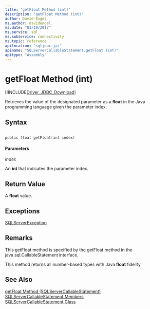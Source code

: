 ```yaml
---
title: "getFloat Method (int)"
description: "getFloat Method (int)"
author: David-Engel
ms.author: davidengel
ms.date: "01/19/2017"
ms.service: sql
ms.subservice: connectivity
ms.topic: reference
apilocation: "sqljdbc.jar"
apiname: "SQLServerCallableStatement.getFloat (int)"
apitype: "Assembly"
---
```

# getFloat Method (int)
[!INCLUDE[Driver_JDBC_Download](../../../includes/driver_jdbc_download.md)]

  Retrieves the value of the designated parameter as a **float** in the Java programming language given the parameter index.  
  
## Syntax  
  
```  
  
public float getFloat(int index)  
```  
  
#### Parameters  
 *index*  
  
 An **int** that indicates the parameter index.  
  
## Return Value  
 A **float** value.  
  
## Exceptions  
 [SQLServerException](../../../connect/jdbc/reference/sqlserverexception-class.md)  
  
## Remarks  
 This getFloat method is specified by the getFloat method in the java.sql.CallableStatement interface.  
  
 This method returns all number-based types with Java **float** fidelity.  
  
## See Also  
 [getFloat Method &#40;SQLServerCallableStatement&#41;](../../../connect/jdbc/reference/getfloat-method-sqlservercallablestatement.md)   
 [SQLServerCallableStatement Members](../../../connect/jdbc/reference/sqlservercallablestatement-members.md)   
 [SQLServerCallableStatement Class](../../../connect/jdbc/reference/sqlservercallablestatement-class.md)  
  
  
